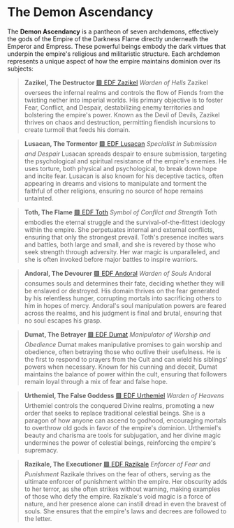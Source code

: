 # The Demon Ascendancy

The **Demon Ascendancy** is a pantheon of seven archdemons, effectively the gods of the Empire of the Darkness Flame directly underneath the Emperor and Empress. These powerful beings embody the dark virtues that underpin the empire's religious and militaristic structure. Each archdemon represents a unique aspect of how the empire maintains dominion over its subjects:

> **Zazikel, The Destructor**
> [🟩 EDF Zazikel](../../-edf-zazikel.md)
> *Warden of Hells*
> Zazikel oversees the infernal realms and controls the flow of Fiends from the twisting nether into imperial worlds. His primary objective is to foster Fear, Conflict, and Despair, destabilizing enemy territories and bolstering the empire's power. Known as the Devil of Devils, Zazikel thrives on chaos and destruction, permitting fiendish incursions to create turmoil that feeds his domain.

> **Lusacan, The Tormentor**
> [🟩 EDF Lusacan](../../-edf-lusacan.md)
> *Specialist in Submission and Despair*
> Lusacan spreads despair to ensure submission, targeting the psychological and spiritual resistance of the empire's enemies. He uses torture, both physical and psychological, to break down hope and incite fear. Lusacan is also known for his deceptive tactics, often appearing in dreams and visions to manipulate and torment the faithful of other religions, ensuring no source of hope remains untainted.

> **Toth, The Flame**
> [🟩 EDF Toth](../../-edf-toth.md)
> *Symbol of Conflict and Strength*
> Toth embodies the eternal struggle and the survival-of-the-fittest ideology within the empire. She perpetuates internal and external conflicts, ensuring that only the strongest prevail. Toth's presence incites wars and battles, both large and small, and she is revered by those who seek strength through adversity. Her war magic is unparalleled, and she is often invoked before major battles to inspire warriors.

> **Andoral, The Devourer**
> [🟩 EDF Andoral](../../-edf-andoral.md)
> *Warden of Souls*
> Andoral consumes souls and determines their fate, deciding whether they will be enslaved or destroyed. His domain thrives on the fear generated by his relentless hunger, corrupting mortals into sacrificing others to him in hopes of mercy. Andoral's soul manipulation powers are feared across the realms, and his judgment is final and brutal, ensuring that no soul escapes his grasp.

> **Dumat, The Betrayer**
> [🟩 EDF Dumat](../../-edf-dumat.md)
> *Manipulator of Worship and Obedience*
> Dumat makes manipulative promises to gain worship and obedience, often betraying those who outlive their usefulness. He is the first to respond to prayers from the Cult and can wield his siblings' powers when necessary. Known for his cunning and deceit, Dumat maintains the balance of power within the cult, ensuring that followers remain loyal through a mix of fear and false hope.

> **Urthemiel, The False Goddess**
> [🟩 EDF Urthemiel](../../-edf-urthemiel.md)
> *Warden of Heavens*
> Urthemiel controls the conquered Divine realms, promoting a new order that seeks to replace traditional celestial beings. She is a paragon of how anyone can ascend to godhood, encouraging mortals to overthrow old gods in favor of the empire's dominion. Urthemiel's beauty and charisma are tools for subjugation, and her divine magic undermines the power of celestial beings, reinforcing the empire's supremacy.

> **Razikale, The Executioner**
> [🟩 EDF Razikale](../../-edf-razikale.md)
> *Enforcer of Fear and Punishment*
> Razikale thrives on the fear of others, serving as the ultimate enforcer of punishment within the empire. Her obscurity adds to her terror, as she often strikes without warning, making examples of those who defy the empire. Razikale's void magic is a force of nature, and her presence alone can instill dread in even the bravest of souls. She ensures that the empire's laws and decrees are followed to the letter.